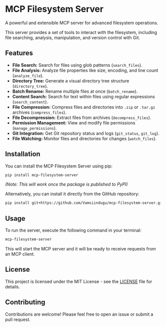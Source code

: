 # MCP Filesystem Server

A powerful and extensible MCP server for advanced filesystem operations.

This server provides a set of tools to interact with the filesystem, including file searching, analysis, manipulation, and version control with Git.

## Features

*   **File Search:** Search for files using glob patterns (`search_files`).
*   **File Analysis:** Analyze file properties like size, encoding, and line count (`analyze_file`).
*   **Directory Tree:** Generate a visual directory tree structure (`directory_tree`).
*   **Batch Rename:** Rename multiple files at once (`batch_rename`).
*   **Content Search:** Search for text within files using regular expressions (`search_content`).
*   **File Compression:** Compress files and directories into `.zip` or `.tar.gz` archives (`compress_files`).
*   **File Decompression:** Extract files from archives (`decompress_files`).
*   **Permission Management:** View and modify file permissions (`manage_permissions`).
*   **Git Integration:** Get Git repository status and logs (`git_status`, `git_log`).
*   **File Watching:** Monitor files and directories for changes (`watch_files`).

## Installation

You can install the MCP Filesystem Server using pip:

```bash
pip install mcp-filesystem-server
```

*(Note: This will work once the package is published to PyPI)*

Alternatively, you can install it directly from the GitHub repository:

```bash
pip install git+https://github.com/Vamsiindugu/mcp-filesystem-server.git
```

## Usage

To run the server, execute the following command in your terminal:

```bash
mcp-filesystem-server
```

This will start the MCP server and it will be ready to receive requests from an MCP client.

## License

This project is licensed under the MIT License - see the [LICENSE](LICENSE) file for details.

## Contributing

Contributions are welcome! Please feel free to open an issue or submit a pull request.
